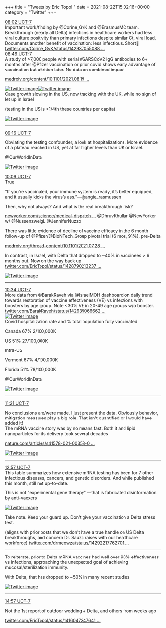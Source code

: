 +++
title = "Tweets by Eric Topol " 
date = 2021-08-22T15:02:16+00:00
category = "Twitter"
+++
<div class="tweet"> 
<div class="profile"> 
<a href="https://twitter.com/erictopol/status/1429458907240357888" target="_blank" rel="noreferer">08:02 UCT-7</a> 
</div> 
<div class="content"> 
Important work/finding by @Corine_GvK and @ErasmusMC team. Breakthrough (nearly all Delta) infections in healthcare workers had less viral culture positivity than primary infections despite similar Ct, viral load. Documents another benefit of vaccination: less infectious. Short🧵 <a href="https://twitter.com/Corine_GvK/status/1429370550888116230" target="_blank" rel="noreferer">twitter.com/Corine_GvK/status/142937055088 ...</a> 
</div> 
</div> 
<div class="tweet"> 
<div class="profile"> 
<a href="https://twitter.com/erictopol/status/1429470022347362304" target="_blank" rel="noreferer">08:46 UCT-7</a> 
</div> 
<div class="content"> 
A study of &gt;7,000 people with serial #SARSCoV2 IgG antibodies to 6+ months after @Pfizer vaccination or prior covid shows early advantage of vaccination but  attrition later. No data on combined impact 

<a href="https://www.medrxiv.org/content/10.1101/2021.08.19.21262111v1.full.pdf" target="_blank" rel="noreferer">medrxiv.org/content/10.1101/2021.08.19 ...</a> 
 </div> 
<a href="/twitter/erictopol/images/E9Z-FK3VIAcqQ4o.jpg"  ><img src="/twitter/erictopol/images/E9Z-FK3VIAcqQ4o.jpg" alt="Twitter image" ></img></a><a href="/twitter/erictopol/images/E9Z_Ch6UUAElc1t.jpg"  ><img src="/twitter/erictopol/images/E9Z_Ch6UUAElc1t.jpg" alt="Twitter image" ></img></a></div> 
<div class="thread"> 
<div class="thread-content"> 
Case growth slowing in the US, now tracking with the UK, while no sign of let up in Israel

(testing in the US is &lt;1/4th these countries per capita) </div> 
<a href="/twitter/erictopol/images/E9aA-NKVoAMVmrE.jpg"  ><img src="/twitter/erictopol/images/E9aA-NKVoAMVmrE.jpg" alt="Twitter image" ></img></a><hr><div class="profile"> 
<a href="https://twitter.com/erictopol/status/1429477608639504388" target="_blank" rel="noreferer">09:16 UCT-7</a> 
</div> 
<div class="content"> 
Obviating the testing confounder, a look at hospitalizations. More evidence of a plateau reached in US, yet at far higher levels than UK or Israel.

@OurWorldInData </div> 
<a href="/twitter/erictopol/images/E9aFjlgUcAY6nJX.jpg"  ><img src="/twitter/erictopol/images/E9aFjlgUcAY6nJX.jpg" alt="Twitter image" ></img></a></div> 
<div class="tweet"> 
<div class="profile"> 
<a href="https://twitter.com/erictopol/status/1429490863852298240" target="_blank" rel="noreferer">10:09 UCT-7</a> 
</div> 
<div class="content"> 
True 

"If you’re vaccinated, your immune system is ready, it’s better equipped, and it usually kicks the virus’s ass.”—@angie_rasmussen 

Then, why not always? And what is the real breakthrough risk?

<a href="https://www.newyorker.com/science/medical-dispatch/have-you-already-had-a-breakthrough-covid-infection" target="_blank" rel="noreferer">newyorker.com/science/medical-dispatch ...</a> 
 @DhruvKhullar @NewYorker w/ @NussenzweigL @JenniferNuzzo</div> 
</div> 
<div class="thread"> 
<div class="thread-content"> 
There was little evidence of decline of vaccine efficacy in the 6 month follow-up of @Pfizer/@BioNTech_Group pivotal trial (6 mos, 91%), pre-Delta

<a href="https://www.medrxiv.org/thread-content/10.1101/2021.07.28.21261159v1" target="_blank" rel="noreferer">medrxiv.org/thread-content/10.1101/2021.07.28 ...</a> 


In contrast, in Israel, with Delta that dropped to ~40% in vaccinees &gt; 6 months out. Now on the way back up  <a href="https://twitter.com/EricTopol/status/1428790213237563393" target="_blank" rel="noreferer">twitter.com/EricTopol/status/1428790213237 ...</a> 
</div> 
<a href="/twitter/erictopol/images/E9W5d4sVkAUpTkF.jpg"  ><img src="/twitter/erictopol/images/E9W5d4sVkAUpTkF.jpg" alt="Twitter image" ></img></a><hr><div class="profile"> 
<a href="https://twitter.com/erictopol/status/1429497339840851973" target="_blank" rel="noreferer">10:34 UCT-7</a> 
</div> 
<div class="content"> 
More data from @BarakRaveh via @IsraelMOH dashboard on daily trend towards restoration of vaccine effectiveness (VE) vs infections with boosters by age group. Note &lt;30% VE in 20-49 age groups w/o booster.  <a href="https://twitter.com/BarakRaveh/status/1429350666623913989" target="_blank" rel="noreferer">twitter.com/BarakRaveh/status/142935066662 ...</a> 
 </div> 
<a href="/twitter/erictopol/images/E9aYPfXVcAAZPoY.jpg"  ><img src="/twitter/erictopol/images/E9aYPfXVcAAZPoY.jpg" alt="Twitter image" ></img></a></div> 
<div class="thread"> 
<div class="thread-content"> 
Covid hospitalization rate and % total population fully vaccinated 

Canada 67%   2/100,000K

US 51%           27/100,000K

Intra-US

Vermont 67%  4/100,000K

Florida 51%    78/100,000K

@OurWorldInData </div> 
<a href="/twitter/erictopol/images/E9agQExVcAAq75w.jpg"  ><img src="/twitter/erictopol/images/E9agQExVcAAq75w.jpg" alt="Twitter image" ></img></a><hr><div class="profile"> 
<a href="https://twitter.com/erictopol/status/1429509131774226433" target="_blank" rel="noreferer">11:21 UCT-7</a> 
</div> 
<div class="content"> 
No conclusions are/were made. I just present the data. Obviously behavior, mitigation measures play a big role. That isn't quantified or I would have added it!</div> 
</div> 
<div class="thread"> 
<div class="thread-content"> 
The mRNA vaccine story was by no means fast. Both it and lipid nanoparticles for its delivery took several decades

<a href="https://www.nature.com/articles/s41578-021-00358-0?utm_source=twitter&utm_medium=social&utm_thread-content=organic&utm_campaign=NGMT_USG_JC01_GL_NRJournals" target="_blank" rel="noreferer">nature.com/articles/s41578-021-00358-0 ...</a> 
 </div> 
<a href="/twitter/erictopol/images/E9a2t4vVgAIanHa.jpg"  ><img src="/twitter/erictopol/images/E9a2t4vVgAIanHa.jpg" alt="Twitter image" ></img></a><hr><div class="profile"> 
<a href="https://twitter.com/erictopol/status/1429533184065040384" target="_blank" rel="noreferer">12:57 UCT-7</a> 
</div> 
<div class="content"> 
This table summarizes how extensive mRNA testing has been for 7 other infectious diseases, cancers, and genetic disorders. And while published this month, still not up-to-date. 

This is not "experimental gene therapy" —that is  fabricated disinformation by anti-vaxxers </div> 
<a href="/twitter/erictopol/images/E9a3zjTVgAIQAhZ.jpg"  ><img src="/twitter/erictopol/images/E9a3zjTVgAIQAhZ.jpg" alt="Twitter image" ></img></a></div> 
<div class="thread"> 
<div class="thread-content"> 
Take note. Keep your guard up. Don't give your vaccination a Delta stress test.

(aligns with prior posts that we don't have a true handle on US Delta breakthroughs, and concern Dr. Sauza raises with our healthcare workforce) <a href="https://twitter.com/drmeowza/status/1429221776270135296" target="_blank" rel="noreferer">twitter.com/drmeowza/status/14292217762701 ...</a> 
</div> 
<hr><div class="thread-content"> 
To reiterate, prior to Delta mRNA vaccines had well over 90% effectiveness vs infections, approaching the unexpected goal of achieving mucosal/sterilization  immunity.

With Delta, that has dropped to ~50% in many recent studies </div> 
<a href="/twitter/erictopol/images/E9axvCTVgAEchZI.jpg"  ><img src="/twitter/erictopol/images/E9axvCTVgAEchZI.jpg" alt="Twitter image" ></img></a><hr><div class="profile"> 
<a href="https://twitter.com/erictopol/status/1429563377978802178" target="_blank" rel="noreferer">14:57 UCT-7</a> 
</div> 
<div class="content"> 
Not the 1st report of outdoor wedding + Delta, and others from weeks ago

<a href="https://twitter.com/EricTopol/status/1416047347641905153" target="_blank" rel="noreferer">twitter.com/EricTopol/status/1416047347641 ...</a> 
</div> 
</div> 


